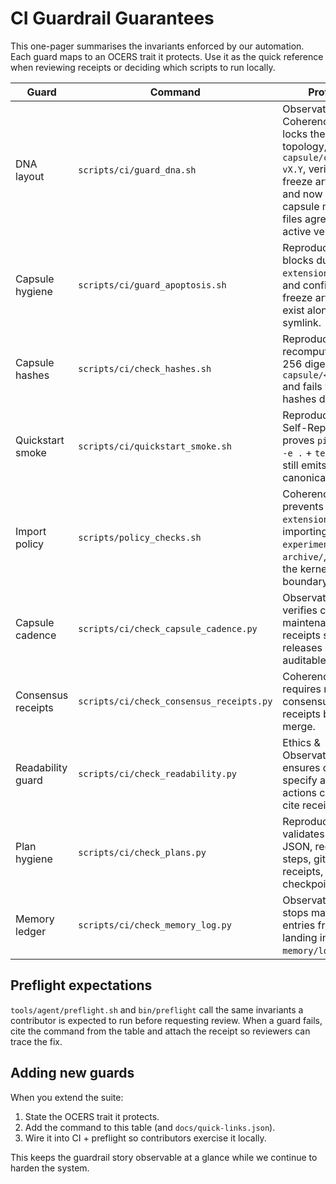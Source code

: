# CI Guardrail Guarantees

This one-pager summarises the invariants enforced by our automation. Each guard maps to an OCERS trait it protects. Use it as the quick reference when reviewing receipts or deciding which scripts to run locally.

| Guard | Command | Protects |
| --- | --- | --- |
| DNA layout | `scripts/ci/guard_dna.sh` | Observation & Coherence — locks the repo topology, enforces `capsule/current → vX.Y`, verifies freeze artifacts, and now ensures capsule metadata files agree on the active version. |
| Capsule hygiene | `scripts/ci/guard_apoptosis.sh` | Reproducibility — blocks duplicate `extensions/` trees and confirms freeze artifacts exist alongside the symlink. |
| Capsule hashes | `scripts/ci/check_hashes.sh` | Reproducibility — recomputes SHA-256 digests for `capsule/<version>/` and fails when hashes drift. |
| Quickstart smoke | `scripts/ci/quickstart_smoke.sh` | Reproducibility & Self-Repair — proves `pip install -e .` + `teof brief` still emits canonical artifacts. |
| Import policy | `scripts/policy_checks.sh` | Coherence — prevents `extensions/` from importing `experimental/` or `archive/`, keeping the kernel boundary intact. |
| Capsule cadence | `scripts/ci/check_capsule_cadence.py` | Observation — verifies capsule maintenance receipts so releases stay auditable. |
| Consensus receipts | `scripts/ci/check_consensus_receipts.py` | Coherence — requires recent consensus sweep receipts before merge. |
| Readability guard | `scripts/ci/check_readability.py` | Ethics & Observation — ensures docs specify agent actions clearly and cite receipts. |
| Plan hygiene | `scripts/ci/check_plans.py` | Reproducibility — validates plan JSON, requiring steps, git-tracked receipts, and checkpoints. |
| Memory ledger | `scripts/ci/check_memory_log.py` | Observation — stops malformed entries from landing in `memory/log.jsonl`.

## Preflight expectations
`tools/agent/preflight.sh` and `bin/preflight` call the same invariants a contributor is expected to run before requesting review. When a guard fails, cite the command from the table and attach the receipt so reviewers can trace the fix.

## Adding new guards
When you extend the suite:

1. State the OCERS trait it protects.
2. Add the command to this table (and `docs/quick-links.json`).
3. Wire it into CI + preflight so contributors exercise it locally.

This keeps the guardrail story observable at a glance while we continue to harden the system.

